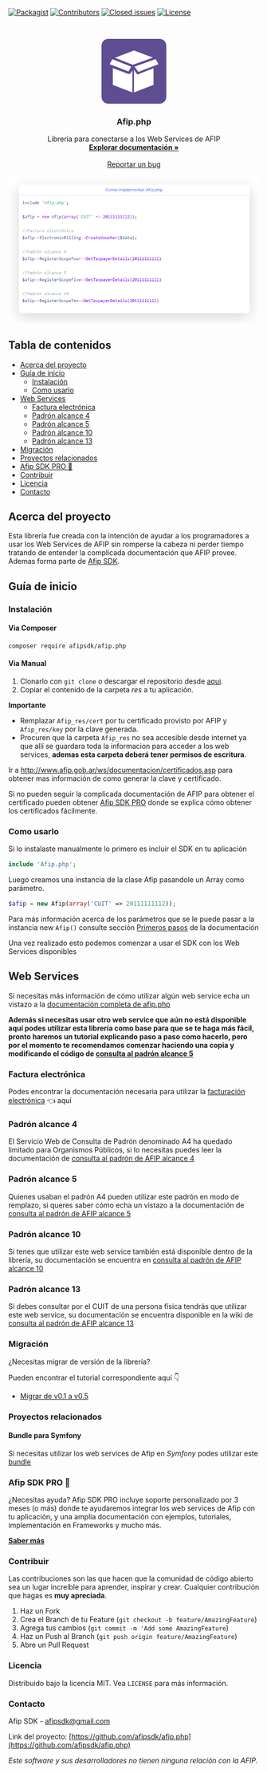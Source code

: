 

<!-- PROJECT SHIELDS -->
[![Packagist][packagist-shield]](https://packagist.org/packages/afipsdk/afip.php)
[![Contributors][contributors-shield]](https://github.com/afipsdk/afip.php/graphs/contributors)
[![Closed issues][issues-shield]](https://github.com/afipsdk/afip.php/issues)
[![License][license-shield]](https://github.com/afipsdk/afip.php/blob/master/LICENSE)


<!-- PROJECT LOGO -->
<br />
<p align="center">
  <a href="https://github.com/afipsdk/afip.php">
    <img src="https://github.com/afipsdk/afipsdk.github.io/blob/master/images/logo-colored.png" alt="Logo" width="130" height="130">
  </a>

  <h3 align="center">Afip.php</h3>

  <p align="center">
    Librería para conectarse a los Web Services de AFIP
    <br />
    <a href="https://github.com/afipsdk/afip.php/wiki"><strong>Explorar documentación »</strong></a>
    <br />
    <br />
    <a href="https://github.com/afipsdk/afip.php/issues">Reportar un bug</a>
  </p>
</p>
<p align="center">
    <img src="https://github.com/afipsdk/afipsdk.github.io/blob/master/images/implementation.png" alt="Implementation">
</p>

<!-- TABLE OF CONTENTS -->
## Tabla de contenidos

* [Acerca del proyecto](#acerca-del-proyecto)
* [Guía de inicio](#guía-de-inicio)
  * [Instalación](#instalaci%C3%B3n)
  * [Como usarlo](#como-usarlo)
* [Web Services](#web-services)
  * [Factura electrónica](#factura-electr%C3%B3nica)
  * [Padrón alcance 4](#padr%C3%B3n-alcance-4)
  * [Padrón alcance 5](#padr%C3%B3n-alcance-5)
  * [Padrón alcance 10](#padr%C3%B3n-alcance-10)
  * [Padrón alcance 13](#padr%C3%B3n-alcance-13)
* [Migración](#migraci%C3%B3n)
* [Proyectos relacionados](#proyectos-relacionados)
* [Afip SDK PRO 🚀](#afip-sdk-pro-)
* [Contribuir](#contribuir)
* [Licencia](#licencia)
* [Contacto](#contacto)



<!-- ABOUT THE PROJECT -->
## Acerca del proyecto

Esta librería fue creada con la intención de ayudar a los programadores a usar los Web Services de AFIP sin romperse la cabeza ni perder tiempo tratando de entender la complicada documentación que AFIP provee. Ademas forma parte de [Afip SDK](https://afipsdk.github.io/).


<!-- START GUIDE -->
## Guía de inicio

### Instalación

#### Via Composer

```
composer require afipsdk/afip.php
```

#### Via Manual
1. Clonarlo con `git clone` o descargar el repositorio desde [aqui](https://github.com/afipsdk/afip.php/archive/0.5.3.zip "Descargar repositorio").
2. Copiar el contenido de la carpeta *res* a tu aplicación.

**Importante** 
* Remplazar `Afip_res/cert` por tu certificado provisto por AFIP y `Afip_res/key` por la clave generada. 
* Procuren que la carpeta `Afip_res` no sea accesible desde internet ya que allí se guardara toda la informacion para acceder a los web services, **ademas esta carpeta deberá tener permisos de escritura**.

Ir a http://www.afip.gob.ar/ws/documentacion/certificados.asp para obtener mas información de como generar la clave y certificado.

Si no pueden seguir la complicada documentación de AFIP para obtener el certificado pueden obtener [Afip SDK PRO](#afip-sdk-pro-) donde se explica cómo obtener los certificados fácilmente.

### Como usarlo

Si lo instalaste manualmente lo primero es incluir el SDK en tu aplicación
````php
include 'Afip.php';
````

Luego creamos una instancia de la clase Afip pasandole un Array como parámetro.
````php
$afip = new Afip(array('CUIT' => 20111111112));
````


Para más información acerca de los parámetros que se le puede pasar a la instancia new `Afip()` consulte sección [Primeros pasos](https://github.com/afipsdk/afip.php/wiki/Primeros-pasos#como-usarlo) de la documentación

Una vez realizado esto podemos comenzar a usar el SDK con los Web Services disponibles


<!-- WEB SERVICES -->
## Web Services

Si necesitas más información de cómo utilizar algún web service echa un vistazo a la [documentación completa de afip.php](https://github.com/afipsdk/afip.php/wiki)

**Además si necesitas usar otro web service que aún no está disponible aquí podes utilizar esta librería como base para que se te haga más fácil, pronto haremos un tutorial explicando paso a paso como hacerlo, pero por el momento te recomendamos comenzar haciendo una copia y modificando el código de [consulta al padrón alcance 5](https://github.com/afipsdk/afip.php/blob/master/src/Afip_res/Class/RegisterScopeFive.php)**

### Factura electrónica
Podes encontrar la documentación necesaria para utilizar la [facturación electrónica](https://github.com/afipsdk/afip.php/wiki/Facturaci%C3%B3n-Electr%C3%B3nica) 👈 aquí

### Padrón alcance 4
El Servicio Web de Consulta de Padrón denominado A4 ha quedado limitado para Organismos Públicos, si lo necesitas puedes leer la documentación de [consulta al padrón de AFIP alcance 4](https://github.com/afipsdk/afip.php/wiki/Consulta-al-padron-de-AFIP-alcance-4)

### Padrón alcance 5
Quienes usaban el padrón A4 pueden utilizar este padrón en modo de remplazo, si queres saber cómo echa un vistazo a la documentación de [consulta al padrón de AFIP alcance 5](https://github.com/afipsdk/afip.php/wiki/Consulta-al-padron-de-AFIP-alcance-5)

### Padrón alcance 10
Si tenes que utilizar este web service también está disponible dentro de la librería, su documentación se encuentra en [consulta al padrón de AFIP alcance 10](https://github.com/afipsdk/afip.php/wiki/Consulta-al-padron-de-AFIP-alcance-10)

### Padrón alcance 13
Si debes consultar por el CUIT de una persona física tendrás que utilizar este web service, su documentación se encuentra disponible en la wiki de [consulta al padrón de AFIP alcance 13](https://github.com/AfipSDK/afip.php/wiki/Consulta-al-padron-de-AFIP-alcance-13)


<!-- MIGRATION -->
### Migración
¿Necesitas migrar de versión de la librería?

Pueden encontrar el tutorial correspondiente aquí 👇
- [Migrar de v0.1 a v0.5](https://github.com/afipsdk/afip.php/wiki/Migrar-de-v0.1-a-v0.5)


<!-- RELATED PROJECTS-->
### Proyectos relacionados

#### Bundle para Symfony
Si necesitas utilizar los web services de Afip en _Symfony_ podes utilizar este [bundle](https://github.com/gonzakpo/afip)

<!-- AFIP SDK PRO -->
### Afip SDK PRO 🚀

¿Necesitas ayuda? Afip SDK PRO incluye soporte personalizado por 3 meses (o más) donde te ayudaremos integrar los web services de Afip con tu aplicación, y una amplia documentación con ejemplos, tutoriales, implementación en Frameworks y mucho más. 


**[Saber más](https://afipsdk.github.io/pro.html)**


<!-- CONTRIBUTION -->
### Contribuir
Las contribuciones son las que hacen que la comunidad de código abierto sea un lugar increíble para aprender, inspirar y crear. Cualquier contribución que hagas es **muy apreciada**.

1. Haz un Fork
2. Crea el Branch de tu Feature (`git checkout -b feature/AmazingFeature`)
3. Agrega tus cambios (`git commit -m 'Add some AmazingFeature`)
4. Haz un Push al Branch (`git push origin feature/AmazingFeature`)
5. Abre un Pull Request


<!-- LICENCE -->
### Licencia
Distribuido bajo la licencia MIT. Vea `LICENSE` para más información.


<!-- CONTACT -->
### Contacto
Afip SDK - afipsdk@gmail.com

Link del proyecto: [https://github.com/afipsdk/afip.php](https://github.com/afipsdk/afip.php)


_Este software y sus desarrolladores no tienen ninguna relación con la AFIP._

<!-- MARKDOWN LINKS & IMAGES -->
[packagist-shield]: https://img.shields.io/packagist/dt/afipsdk/afip.php.svg??logo=php&?logoColor=white
[contributors-shield]: https://img.shields.io/github/contributors/afipsdk/afip.php.svg?color=orange
[issues-shield]: https://img.shields.io/github/issues-closed-raw/afipsdk/afip.php.svg?color=blueviolet
[license-shield]: https://img.shields.io/github/license/afipsdk/afip.php.svg?color=blue

